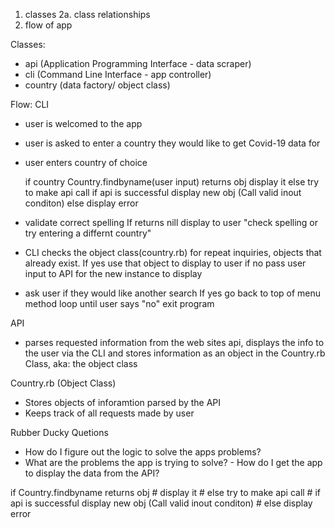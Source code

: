 
1. classes
    2a. class relationships
2. flow of app    

Classes:
- api (Application Programming Interface - data scraper) 
- cli (Command Line Interface - app controller)
- country (data factory/ object class) 


Flow:
CLI
- user is welcomed to the app
- user is asked to enter a country they would like to get Covid-19 data for
- user enters country of choice

  if country Country.findbyname(user input) returns obj 
                display it
           else try to make api call
               if api is successful display new obj (Call valid inout conditon)
                 else display error


- validate correct spelling
        If returns nill
        display to user "check spelling or try entering a differnt country"
        
- CLI checks the object class(country.rb) for repeat inquiries, objects that already exist. 
        If yes 
        use that object to display to user 
        if no 
        pass user input to API for the new instance to display   
- ask user if they would like another search
        If yes
        go back to top of menu method 
        loop until user says "no"
        exit program


API
- parses requested information from the web sites api, displays the info to the user via the CLI and stores information as an object in the Country.rb Class, aka: the object class

Country.rb (Object Class)
- Stores objects of inforamtion parsed by the API
- Keeps track of all requests made by user




Rubber Ducky Quetions
- How do I figure out the logic to solve the apps problems?
- What are the problems the app is trying to solve?
        - How do I get the app to display the data from the API?
 
 if Country.findbyname returns obj 
        #       display it
        #   else try to make api call
        #       if api is successful display new obj (Call valid inout conditon)
        #         else display error